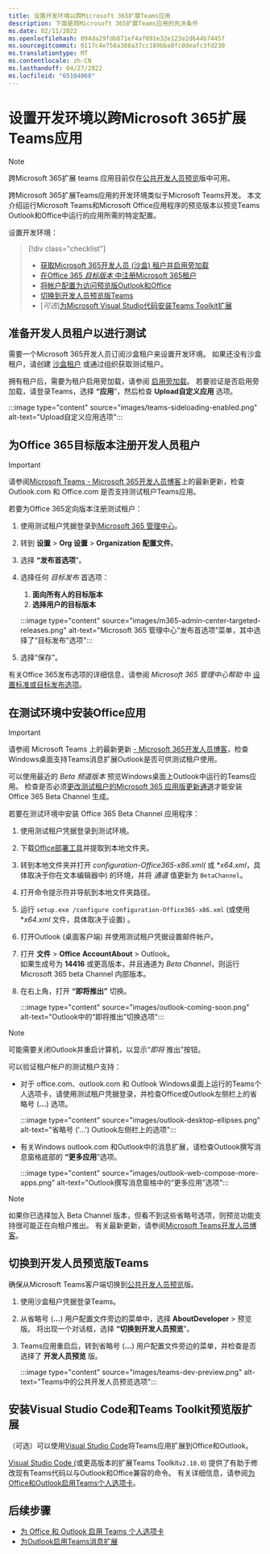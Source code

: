 ```yaml
---
title: 设置开发环境以跨Microsoft 365扩展Teams应用
description: 下面是跨Microsoft 365扩展Teams应用的先决条件
ms.date: 02/11/2022
ms.openlocfilehash: 094da29fdb871ef4af091e32e123e2d644b7445f
ms.sourcegitcommit: 0117c4e750a388a37cc189bba8fc0deafc3fd230
ms.translationtype: MT
ms.contentlocale: zh-CN
ms.lasthandoff: 04/27/2022
ms.locfileid: "65104068"
---
```

# <a name="set-up-your-dev-environment-for-extending-teams-apps-across-microsoft-365"></a>设置开发环境以跨Microsoft 365扩展Teams应用

> [!NOTE]
> 跨Microsoft 365扩展 teams 应用目前仅在[公共开发人员预览](~/resources/dev-preview/developer-preview-intro.md)版中可用。

跨Microsoft 365扩展Teams应用的开发环境类似于Microsoft Teams开发。 本文介绍运行Microsoft Teams和Microsoft Office应用程序的预览版本以预览Teams Outlook和Office中运行的应用所需的特定配置。

设置开发环境：

> [!div class="checklist"]
>
> * [获取Microsoft 365开发人员 (沙盒) 租户并启用旁加载](#prepare-a-developer-tenant-for-testing)
> * [在Office 365 *目标版本* 中注册Microsoft 365租户](#enroll-your-developer-tenant-for-office-365-targeted-releases)
> * [将帐户配置为访问预览版Outlook和Office](#install-office-apps-in-your-test-environment)
> * [切换到开发人员预览版Teams](#switch-to-the-developer-preview-version-of-teams)
> * [*可选*][为Microsoft Visual Studio代码安装Teams Toolkit扩展](#install-visual-studio-code-and-teams-toolkit-preview-extension)

## <a name="prepare-a-developer-tenant-for-testing"></a>准备开发人员租户以进行测试

需要一个Microsoft 365开发人员订阅沙盒租户来设置开发环境。 如果还没有沙盒租户，请创建 [沙盒租户](/office/developer-program/microsoft-365-developer-program-get-started) 或通过组织获取测试租户。

拥有租户后，需要为租户启用旁加载，请参阅 [启用旁加载](/microsoftteams/platform/concepts/build-and-test/prepare-your-o365-tenant#enable-custom-teams-apps-and-turn-on-custom-app-uploading)。 若要验证是否启用旁加载，请登录Teams，选择 **“应用**”，然后检查 **Upload自定义应用** 选项。

:::image type="content" source="images/teams-sideloading-enabled.png" alt-text="Upload自定义应用选项":::

## <a name="enroll-your-developer-tenant-for-office-365-targeted-releases"></a>为Office 365目标版本注册开发人员租户

> [!IMPORTANT]
> 请参阅[Microsoft Teams - Microsoft 365开发人员博客](https://devblogs.microsoft.com/microsoft365dev/)上的最新更新，检查Outlook.com 和 Office.com 是否支持测试租户Teams应用。

若要为Office 365定向版本注册测试租户：

1. 使用测试租户凭据登录到[Microsoft 365 管理中心](https://admin.microsoft.com)。
1. 转到 **设置** > **Org 设置** > **Organization 配置文件**。
1. 选择 **“发布首选项**”。
1. 选择任何 *目标发布* 首选项：
    1. **面向所有人的目标版本**
    1. **选择用户的目标版本**

    :::image type="content" source="images/m365-admin-center-targeted-releases.png" alt-text="Microsoft 365 管理中心“发布首选项”菜单，其中选择了“目标发布”选项":::

1. 选择“保存”。

有关Office 365发布选项的详细信息，请参阅 *Microsoft 365 管理中心帮助* 中 [设置标准或目标发布选项](/microsoft-365/admin/manage/release-options-in-office-365?view=o365-worldwide&preserve-view=true#targeted-release)。

## <a name="install-office-apps-in-your-test-environment"></a>在测试环境中安装Office应用

> [!IMPORTANT]
> 请参阅 Microsoft Teams 上的最新更新 [- Microsoft 365开发人员博客](https://devblogs.microsoft.com/microsoft365dev/)，检查Windows桌面支持Teams消息扩展Outlook是否可供测试租户使用。

可以使用最近的 *Beta 频道版本* 预览Windows桌面上Outlook中运行的Teams应用。 检查是否必须[更改测试租户的Microsoft 365 应用版更新通道](/deployoffice/change-update-channels?WT.mc_id=M365-MVP-5002016)才能安装 Office 365 Beta Channel 生成。

若要在测试环境中安装 Office 365 Beta Channel 应用程序：

1. 使用测试租户凭据登录到测试环境。
1. 下载[Office部署工具](https://www.microsoft.com/download/details.aspx?id=49117)并提取到本地文件夹。
1. 转到本地文件夹并打开 *configuration-Office365-x86.xml(* 或 **x64.xml*，具体取决于你在文本编辑器中) 的环境，并将 *通道* 值更新为 `BetaChannel`。
1. 打开命令提示符并导航到本地文件夹路径。
1. 运行 `setup.exe /configure configuration-Office365-x86.xml` (或使用 **x64.xml* 文件，具体取决于设置) 。
1. 打开Outlook (桌面客户端) 并使用测试租户凭据设置邮件帐户。
1. 打开 **文件** > **Office** **AccountAbout** >  Outlook。  
   如果生成号为 **14416** 或更高版本，并且通道为 *Beta Channel*，则运行Microsoft 365 beta Channel 内部版本。
1. 在右上角，打开 **“即将推出”** 切换。

    :::image type="content" source="images/outlook-coming-soon.png" alt-text="Outlook中的“即将推出”切换选项":::

> [!NOTE]
> 可能需要关闭Outlook并重启计算机，以显示“*即将* 推出”按钮。

可以验证租户帐户的测试租户支持：

* 对于 office.com、outlook.com 和 Outlook Windows桌面上运行的Teams个人选项卡，请使用测试租户凭据登录，并检查Office或Outlook左侧栏上的省略号 (**...**) 选项。

    :::image type="content" source="images/outlook-desktop-ellipses.png" alt-text="省略号 ('...') Outlook左侧栏上的选项":::

* 有关Windows outlook.com 和Outlook中的消息扩展，请检查Outlook撰写消息窗格底部的 **“更多应用**”选项。

    :::image type="content" source="images/outlook-web-compose-more-apps.png" alt-text="Outlook撰写消息窗格中的“更多应用”选项":::

> [!NOTE]
> 如果你已选择加入 Beta Channel 版本，但看不到这些省略号选项，则预览功能支持很可能正在向租户推出。 有关最新更新，请参阅[Microsoft Teams开发人员博客](https://devblogs.microsoft.com/microsoft365dev/)。

## <a name="switch-to-the-developer-preview-version-of-teams"></a>切换到开发人员预览版Teams

确保从Microsoft Teams客户端切换到[公共开发人员预览](../resources/dev-preview/developer-preview-intro.md)版。

1. 使用沙盒租户凭据登录Teams。
1. 从省略号 (**...**) 用户配置文件旁边的菜单中，选择 **AboutDeveloper** >  预览版。 将出现一个对话框，选择 **“切换到开发人员预览**”。
1. Teams应用重启后，转到省略号 (**...**) 用户配置文件旁边的菜单，并检查是否选择了 **开发人员预览** 版。

    :::image type="content" source="images/teams-dev-preview.png" alt-text="Teams中的公共开发人员预览选项":::

## <a name="install-visual-studio-code-and-teams-toolkit-preview-extension"></a>安装Visual Studio Code和Teams Toolkit预览版扩展

（可选）可以使用[Visual Studio Code](https://code.visualstudio.com/)将Teams应用扩展到Office和Outlook。

[Visual Studio Code (](https://aka.ms/teams-toolkit)或更高版本的扩展Teams Toolkit`v2.10.0`) 提供了有助于修改现有Teams代码以与Outlook和Office兼容的命令。 有关详细信息，请参阅[为Office和Outlook启用Teams个人选项卡](extend-m365-teams-personal-tab.md)。

## <a name="next-steps"></a>后续步骤

* [为 Office 和 Outlook 启用 Teams 个人选项卡](extend-m365-teams-personal-tab.md)
* [为Outlook启用Teams消息扩展](extend-m365-teams-message-extension.md)
